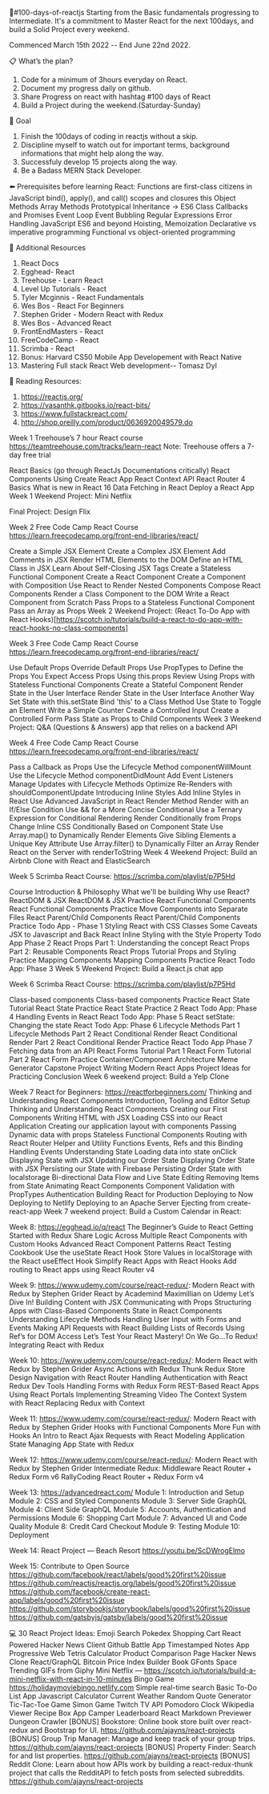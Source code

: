🤔#100-days-of-reactjs
Starting from the Basic fundamentals progressing to Intermediate. It's a commitment to Master React for the next 100days, and build a Solid Project every weekend.

Commenced March 15th 2022 -- End June 22nd 2022.

📋 What’s the plan?
1. Code for a minimum of 3hours everyday on React.
2. Document my progress daily on github. 
3. Share Progress on react with hashtag #100 days of React
4. Build a Project during the weekend.(Saturday-Sunday)

🎯 Goal
1. Finish the 100days of coding in reactjs without a skip.
2. Discipline myself to watch out for important terms, background informations that might help along the way.
3. Successfuly develop 15 projects along the way.
4. Be a Badass MERN Stack Developer.


⬅️ Prerequisites before learning React:
    Functions are first-class citizens in JavaScript
    bind(), apply(), and call()
    scopes and closures
    this
    Object Methods
    Array Methods
    Prototypical Inheritance -> ES6 Class
    Callbacks and Promises
    Event Loop
    Event Bubbling
    Regular Expressions
    Error Handling
    JavaScript ES6 and beyond
    Hoisting, Memoization
    Declarative vs imperative programming
    Functional vs object-oriented programming

📖 Additional Resources
1. React Docs
2. Egghead- React
3. Treehouse - Learn React
4. Level Up Tutorials - React
5. Tyler Mcginnis - React Fundamentals
6. Wes Bos - React For Beginners
7. Stephen Grider - Modern React with Redux
8. Wes Bos - Advanced React
9. FrontEndMasters - React
10. FreeCodeCamp - React
11. Scrimba - React
12. Bonus: Harvard CS50 Mobile App Developement with React Native
13. Mastering Full stack React Web development-- Tomasz Dyl

📖 Reading Resources:
1. https://reactjs.org/
2. https://vasanthk.gitbooks.io/react-bits/
3. https://www.fullstackreact.com/
4. http://shop.oreilly.com/product/0636920049579.do

Week 1
Treehouse’s 7 hour React course https://teamtreehouse.com/tracks/learn-react Note: Treehouse offers a 7-day free trial

 React Basics (go through ReactJs Documentations critically)
 React Components
 Using Create React App
 React Context API
 React Router 4 Basics
 What is new in React 16
 Data Fetching in React
 Deploy a React App
Week 1 Weekend Project: Mini Netflix

Final Project: Design Flix

Week 2
Free Code Camp React Course https://learn.freecodecamp.org/front-end-libraries/react/

 Create a Simple JSX Element
 Create a Complex JSX Element
 Add Comments in JSX
 Render HTML Elements to the DOM
 Define an HTML Class in JSX
 Learn About Self-Closing JSX Tags
 Create a Stateless Functional Component
 Create a React Component
 Create a Component with Composition
 Use React to Render Nested Components
 Compose React Components
 Render a Class Component to the DOM
 Write a React Component from Scratch
 Pass Props to a Stateless Functional Component
 Pass an Array as Props
Week 2 Weekend Project: (React To-Do App with React Hooks)[https://scotch.io/tutorials/build-a-react-to-do-app-with-react-hooks-no-class-components]

Week 3
Free Code Camp React Course https://learn.freecodecamp.org/front-end-libraries/react/

 Use Default Props
 Override Default Props
 Use PropTypes to Define the Props You Expect
 Access Props Using this.props
 Review Using Props with Stateless Functional Components
 Create a Stateful Component
 Render State in the User Interface
 Render State in the User Interface Another Way
 Set State with this.setState
 Bind 'this' to a Class Method
 Use State to Toggle an Element
 Write a Simple Counter
 Create a Controlled Input
 Create a Controlled Form
 Pass State as Props to Child Components
Week 3 Weekend Project: Q&A (Questions & Answers) app that relies on a backend API

Week 4
Free Code Camp React Course https://learn.freecodecamp.org/front-end-libraries/react/

 Pass a Callback as Props
 Use the Lifecycle Method componentWillMount
 Use the Lifecycle Method componentDidMount
 Add Event Listeners
 Manage Updates with Lifecycle Methods
 Optimize Re-Renders with shouldComponentUpdate
 Introducing Inline Styles
 Add Inline Styles in React
 Use Advanced JavaScript in React Render Method
 Render with an If/Else Condition
 Use && for a More Concise Conditional
 Use a Ternary Expression for Conditional Rendering
 Render Conditionally from Props
 Change Inline CSS Conditionally Based on Component State
 Use Array.map() to Dynamically Render Elements
 Give Sibling Elements a Unique Key Attribute
 Use Array.filter() to Dynamically Filter an Array
 Render React on the Server with renderToString
Week 4 Weekend Project: Build an Airbnb Clone with React and ElasticSearch

Week 5
Scrimba React Course: https://scrimba.com/playlist/p7P5Hd

 Course Introduction & Philosophy
 What we'll be building
 Why use React?
 ReactDOM & JSX
 ReactDOM & JSX Practice
 React Functional Components
 React Functional Components Practice
 Move Components into Separate Files
 React Parent/Child Components
 React Parent/Child Components Practice
 Todo App - Phase 1
 Styling React with CSS Classes
 Some Caveats
 JSX to Javascript and Back
 React Inline Styling with the Style Property
 Todo App Phase 2
 React Props Part 1: Understanding the concept
 React Props Part 2: Reusable Components
 React Props Tutorial
 Props and Styling Practice
 Mapping Components
 Mapping Components Practice
 React Todo App: Phase 3
Week 5 Weekend Project: Build a React.js chat app

Week 6
Scrimba React Course: https://scrimba.com/playlist/p7P5Hd

 Class-based components
 Class-based components Practice
 React State Tutorial
 React State Practice
 React State Practice 2
 React Todo App: Phase 4
 Handling Events in React
 React Todo App: Phase 5
 React setState: Changing the state
 React Todo App: Phase 6
 Lifecycle Methods Part 1
 Lifecycle Methods Part 2
 React Conditional Render
 React Conditional Render Part 2
 React Conditional Render Practice
 React Todo App Phase 7
 Fetching data from an API
 React Forms Tutorial Part 1
 React Form Tutorial Part 2
 React Form Practice
 Container/Component Architecture
 Meme Generator Capstone Project
 Writing Modern React Apps
 Project Ideas for Practicing
 Conclusion
Week 6 weekend project: Build a Yelp Clone

Week 7
React for Beginners: https://reactforbeginners.com/
 Thinking and Understanding React Components
 Introduction, Tooling and Editor Setup
 Thinking and Understanding React Components
 Creating our First Components
 Writing HTML with JSX
 Loading CSS into our React Application
 Creating our application layout with components
 Passing Dynamic data with props
 Stateless Functional Components
 Routing with React Router
 Helper and Utility Functions
 Events, Refs and this Binding
 Handling Events
 Understanding State
 Loading data into state onClick
 Displaying State with JSX
 Updating our Order State
 Displaying Order State with JSX
 Persisting our State with Firebase
 Persisting Order State with localstorage
 Bi-directional Data Flow and Live State Editing
 Removing Items from State
 Animating React Components
 Component Validation with PropTypes
 Authentication
 Building React for Production
 Deploying to Now
 Deploying to Netlify
 Deploying to an Apache Server
 Ejecting from create-react-app
Week 7 weekend project: Build a Custom Calendar in React:

Week 8:
https://egghead.io/q/react
  The Beginner’s Guide to React
  Getting Started with Redux
  Share Logic Across Multiple React Components with Custom Hooks
  Advanced React Component Patterns
  React Testing Cookbook
  Use the useState React Hook
  Store Values in localStorage with the React useEffect Hook
  Simplify React Apps with React Hooks
  Add routing to React apps using React Router v4
  
 Week 9:
 https://www.udemy.com/course/react-redux/: Modern React with Redux by Stephen Grider
 React by Academind Maximillian on Udemy
 Let’s Dive In!
   Building Content with JSX
   Communicating with Props
   Structuring Apps with Class-Based Components
   State in React Components
   Understanding Lifecycle Methods
   Handling User Input with Forms and Events
   Making API Requests with React
   Building Lists of Records
   Using Ref’s for DOM Access
   Let’s Test Your React Mastery!
   On We Go…To Redux!
   Integrating React with Redux
   
Week 10:
https://www.udemy.com/course/react-redux/: Modern React with Redux by Stephen Grider
   Async Actions with Redux Thunk
   Redux Store Design
   Navigation with React Router
   Handling Authentication with React
   Redux Dev Tools
   Handling Forms with Redux Form
   REST-Based React Apps
   Using React Portals
   Implementing Streaming Video
   The Context System with React
   Replacing Redux with Context
   
Week 11:
https://www.udemy.com/course/react-redux/: Modern React with Redux by Stephen Grider
   Hooks with Functional Components
   More Fun with Hooks
   An Intro to React
   Ajax Requests with React
   Modeling Application State
   Managing App State with Redux

Week 12:
https://www.udemy.com/course/react-redux/: Modern React with Redux by Stephen Grider
   Intermediate Redux: Middleware
   React Router + Redux Form v6
   RallyCoding
   React Router + Redux Form v4
   
Week 13:
https://advancedreact.com/
   Module 1: Introduction and Setup
   Module 2: CSS and Styled Components
   Module 3: Server Side GraphQL
   Module 4: Client Side GraphQL
   Module 5: Accounts, Authentication and Permissions
   Module 6: Shopping Cart
   Module 7: Advanced UI and Code Quality
   Module 8: Credit Card Checkout
   Module 9: Testing
   Module 10: Deployment

Week 14:
React Project — Beach Resort https://youtu.be/ScDWrogElmo

Week 15:
Contribute to Open Source
https://github.com/facebook/react/labels/good%20first%20issue
https://github.com/reactjs/reactjs.org/labels/good%20first%20issue
https://github.com/facebook/create-react-app/labels/good%20first%20issue
https://github.com/storybookjs/storybook/labels/good%20first%20issue
https://github.com/gatsbyjs/gatsby/labels/good%20first%20issue


💻 30 React Project Ideas:
   Emoji Search
   Pokedex
   Shopping Cart
   React Powered Hacker News Client
   Github Battle App
   Timestamped Notes App
   Progressive Web Tetris
   Calculator
   Product Comparison Page
   Hacker News Clone React/GraphQL
   Bitcoin Price Index
   Builder Book
   GFonts Space
   Trending GIFs from Giphy
   Mini Netflix — https://scotch.io/tutorials/build-a-mini-netflix-with-react-in-10-minutes
   Bingo Game https://holidaymoviebingo.netlify.com
   Simple real-time search
   Basic To-Do List App
   Javascript Calculator
   Current Weather
   Random Quote Generator
   Tic-Tac-Toe Game
   Simon Game
   Twitch TV API
   Pomodoro Clock
   Wikipedia Viewer
   Recipe Box App
   Camper Leaderboard
   React Markdown Previewer
   Dungeon Crawler
   [BONUS] Bookstore: Online book store built over react-redux and Bootstrap for UI. https://github.com/ajayns/react-projects
   [BONUS] Group Trip Manager: Manage and keep track of your group trips. https://github.com/ajayns/react-projects
   [BONUS] Property Finder: Search for and list properties. https://github.com/ajayns/react-projects
   [BONUS] Reddit Clone: Learn about how APIs work by building a react-redux-thunk project that calls the RedditAPI to fetch posts from selected subreddits. https://github.com/ajayns/react-projects







